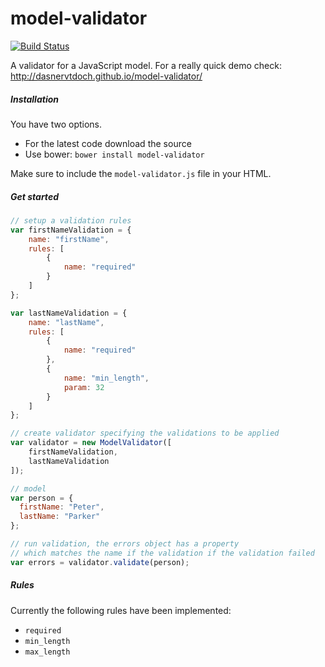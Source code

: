 # model-validator

[![Build Status](https://travis-ci.org/dasnervtdoch/model-validator.svg)](https://travis-ci.org/dasnervtdoch/model-validator)

A validator for a JavaScript model. For a really quick demo check: http://dasnervtdoch.github.io/model-validator/

##### Installation

You have two options. 

- For the latest code download the source
- Use bower: `bower install model-validator`

Make sure to include the `model-validator.js` file in your HTML.

##### Get started

```js
// setup a validation rules
var firstNameValidation = {
	name: "firstName",
	rules: [
		{
			name: "required"
		}
	]
};

var lastNameValidation = {
	name: "lastName",
	rules: [
		{
			name: "required"
		},
		{
			name: "min_length",
			param: 32
		}
	]
};

// create validator specifying the validations to be applied
var validator = new ModelValidator([ 
	firstNameValidation,
	lastNameValidation
]);

// model
var person = {
  firstName: "Peter",
  lastName: "Parker"
};

// run validation, the errors object has a property
// which matches the name if the validation if the validation failed
var errors = validator.validate(person);
```

##### Rules

Currently the following rules have been implemented:

- `required`
- `min_length`
- `max_length`
